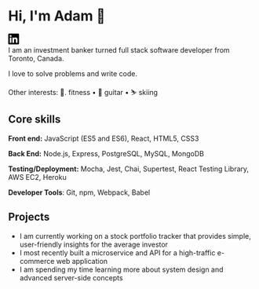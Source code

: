 
# Hi, I'm Adam 👋

[<img src="./linkedin.svg" width="22px" alt="linkedin-adamklingbaum">][linkedin]\
I am an investment banker turned full stack software developer from Toronto, Canada.

I love to solve problems and write code. 

Other interests: 💪. fitness • 🎸  guitar • ⛷️  skiing 


## Core skills
**Front end:** JavaScript (ES5 and ES6), React, HTML5, CSS3

**Back End:** Node.js, Express, PostgreSQL, MySQL, MongoDB

**Testing/Deployment:** Mocha, Jest, Chai, Supertest, React Testing Library, AWS EC2, Heroku

**Developer Tools**: Git, npm, Webpack, Babel

## Projects
- I am currently working on a stock portfolio tracker that provides simple, user-friendly insights for the average investor
- I most recently built a microservice and API for a high-traffic e-commerce web application
- I am spending my time learning more about system design and advanced server-side concepts

[linkedin]: www.linkedin.com/in/adamklingbaum
